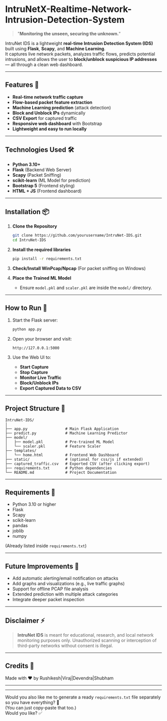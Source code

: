 # IntruNetX-Realtime-Network-Intrusion-Detection-System

> "**Monitoring the unseen, securing the unknown.**"

IntruNet IDS is a lightweight **real-time Intrusion Detection System (IDS)** built using **Flask**, **Scapy**, and **Machine Learning**.  
It captures live network packets, analyzes traffic flows, predicts potential intrusions, and allows the user to **block/unblock suspicious IP addresses** — all through a clean web dashboard.

---

## Features 🚀

- **Real-time network traffic capture**  
- **Flow-based packet feature extraction**
- **Machine Learning prediction** (attack detection)
- **Block and Unblock IPs** dynamically
- **CSV Export** for captured traffic
- **Responsive web dashboard** with Bootstrap
- **Lightweight and easy to run locally**

---

## Technologies Used 🛠️

- **Python 3.10+**
- **Flask** (Backend Web Server)
- **Scapy** (Packet Sniffing)
- **scikit-learn** (ML Model for prediction)
- **Bootstrap 5** (Frontend styling)
- **HTML + JS** (Frontend dashboard)

---

## Installation 📦

1. **Clone the Repository**
   ```bash
   git clone https://github.com/yourusername/IntruNet-IDS.git
   cd IntruNet-IDS
   ```

2. **Install the required libraries**
   ```bash
   pip install -r requirements.txt
   ```

3. **Check/Install WinPcap/Npcap** (For packet sniffing on Windows)

4. **Place the Trained ML Model**
   - Ensure `model.pkl` and `scaler.pkl` are inside the `model/` directory.

---

## How to Run 🚀

1. Start the Flask server:
   ```bash
   python app.py
   ```

2. Open your browser and visit:
   ```
   http://127.0.0.1:5000
   ```

3. Use the Web UI to:
   - **Start Capture**  
   - **Stop Capture**  
   - **Monitor Live Traffic**  
   - **Block/Unblock IPs**  
   - **Export Captured Data to CSV**

---

## Project Structure 📂

```plaintext
IntruNet-IDS/
│
├── app.py                 # Main Flask Application
├── predict.py             # Machine Learning Predictor
├── model/
│   ├── model.pkl          # Pre-trained ML Model
│   └── scaler.pkl         # Feature Scaler
├── templates/
│   └── home.html          # Frontend Web Dashboard
├── static/                # (optional for css/js if extended)
├── captured_traffic.csv   # Exported CSV (after clicking export)
├── requirements.txt       # Python dependencies
└── README.md              # Project Documentation
```

---

## Requirements 🧪

- Python 3.10 or higher
- Flask
- Scapy
- scikit-learn
- pandas
- joblib
- numpy

(Already listed inside `requirements.txt`)

---

## Future Improvements 🌟

- Add automatic alerting/email notification on attacks
- Add graphs and visualizations (e.g., live traffic graphs)
- Support for offline PCAP file analysis
- Extended prediction with multiple attack categories
- Integrate deeper packet inspection

---

## Disclaimer ⚡

> **IntruNet IDS** is meant for educational, research, and local network monitoring purposes only. Unauthorized scanning or interception of third-party networks without consent is illegal.

---

## Credits 🙌

Made with ❤️ by Rushikesh|Viraj|Devendra|Shubham

---

---
  
Would you also like me to generate a ready `requirements.txt` file separately so you have everything? 🚀  
(You can just copy-paste that too.)  
Would you like? ✅

